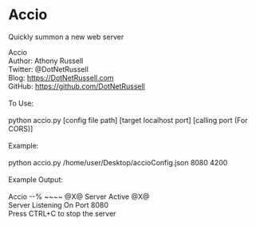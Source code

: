 # Accio
Quickly summon a new web server 


Accio</br>
Author: Athony Russell</br>
Twitter: @DotNetRussell</br>
Blog: https://DotNetRussell.com</br>
GitHub: https://github.com/DotNetRussell</br>
</br>
To Use:</br>
</br>
python accio.py [config file path] [target localhost port] [calling port (For CORS)]</br>
</br>
Example:</br>
</br>
python accio.py /home/user/Desktop/accioConfig.json 8080 4200</br>
</br>
Example Output:</br>
</br>
Accio --% ~~~~ @X@ Server Active @X@</br>
Server Listening On Port 8080</br>
Press CTRL+C to stop the server
